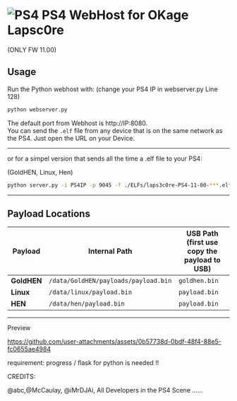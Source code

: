 # ![PS4](https://img.shields.io/badge/-PS4-003791?style=flat&logo=PlayStation) PS4 WebHost for OKage Lapsc0re 
(ONLY FW 11.00)

## Usage
Run the Python webhost with: (change your PS4 IP in webserver.py Line 128)
```bash
python webserver.py
```
The default port from Webhost is http://IP:8080.  
You can send the `.elf` file from any device that is on the same network as the PS4.
Just open the URL on your Device.

------

or for a simpel version that sends all the time a .elf file to your PS4:

(GoldHEN, Linux, Hen)
```bash
python server.py -i PS4IP -p 9045 -f ./ELFs/laps3c0re-PS4-11-00-***.elf
```
---

## Payload Locations

| Payload   | Internal Path                            | USB Path (first use copy the payload to USB) |
|-------------|----------------------------------------|--------------------------------------|
| **GoldHEN** | `/data/GoldHEN/payloads/payload.bin`   | `goldhen.bin`                        |
| **Linux**   | `/data/linux/payload.bin`              | `payload.bin`                        |
| **HEN**     | `/data/hen/payload.bin`                | `payload.bin`                        |

---




Preview

https://github.com/user-attachments/assets/0b57738d-0bdf-48f4-88e5-fc0655ae4984




requirement: 
progress / flask for python is needed !!







CREDITS:

@abc,@McCaulay, @iMrDJAi, 
All Developers in the PS4 Scene ......
